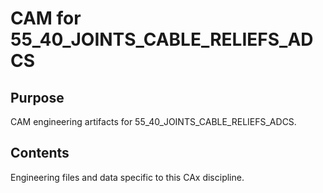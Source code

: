 # CAM for 55_40_JOINTS_CABLE_RELIEFS_ADCS

## Purpose
CAM engineering artifacts for 55_40_JOINTS_CABLE_RELIEFS_ADCS.

## Contents
Engineering files and data specific to this CAx discipline.
